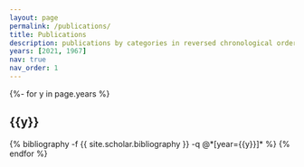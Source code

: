 ```yaml
---
layout: page
permalink: /publications/
title: Publications
description: publications by categories in reversed chronological order. generated by jekyll-scholar.
years: [2021, 1967]
nav: true
nav_order: 1
---
```

<!-- _pages/publications.md -->
<div class="publications">

{%- for y in page.years %}
  <h2 class="year">{{y}}</h2>
  {% bibliography -f {{ site.scholar.bibliography }} -q @*[year={{y}}]* %}
{% endfor %}

</div>
